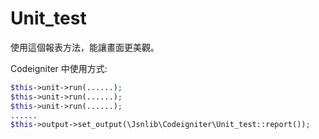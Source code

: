 # Unit_test
使用這個報表方法，能讓畫面更美觀。

Codeigniter 中使用方式: 
````php
$this->unit->run(......);
$this->unit->run(......);
$this->unit->run(......);
......
$this->output->set_output(\Jsnlib\Codeigniter\Unit_test::report());
````
